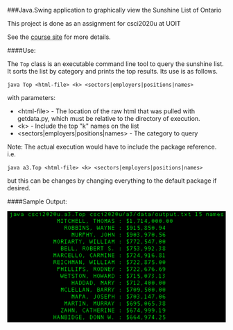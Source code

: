 ###Java.Swing application to graphically view the Sunshine List of Ontario

This project is done as an assignment for csci2020u at UOIT

See the [course site](http://leda.science.uoit.ca/teaching/sysdev/assignments/assignment3) for more details.

####Use:

The `Top` class is an executable command line tool to query the sunshine list. It sorts the list by category and prints the top results. Its use is as follows.

```
java Top <html-file> <k> <sectors|employers|positions|names>
```

with parameters:

* &lt;html-file&gt; - The location of the raw html that was pulled with getdata.py, which must be relative to the directory of execution.
* &lt;k&gt; - Include the top "k" names on the list
* &lt;sectors|employers|positions|names&gt; - The category to query

Note: The actual execution would have to include the package reference. i.e.

```
java a3.Top <html-file> <k> <sectors|employers|positions|names>
```

but this can be changes by changing everything to the default package if desired.

####Sample Output:

![Sample Command Line Use](data/sampleOutput-CLUI.png)

